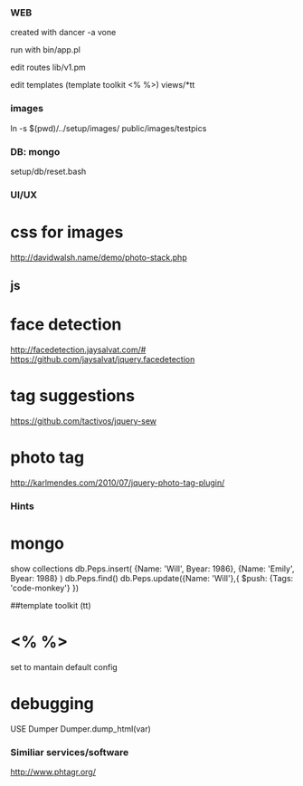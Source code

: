 ### WEB
created with
 dancer -a vone

run with
 bin/app.pl

edit routes
 lib/v1.pm 

edit templates (template toolkit <% %>)
 views/*tt

### images
ln -s $(pwd)/../setup/images/ public/images/testpics

### DB: mongo
setup/db/reset.bash

### UI/UX
# css for images
http://davidwalsh.name/demo/photo-stack.php
## js 
# face detection
http://facedetection.jaysalvat.com/#
https://github.com/jaysalvat/jquery.facedetection
# tag suggestions
https://github.com/tactivos/jquery-sew

# photo tag
http://karlmendes.com/2010/07/jquery-photo-tag-plugin/




### Hints
# mongo
show collections
db.Peps.insert( {Name: 'Will', Byear: 1986}, {Name: 'Emily', Byear: 1988} )
db.Peps.find()
db.Peps.update({Name: 'Will'},{ $push: {Tags: 'code-monkey'} })

##template toolkit (tt)
# <% %>
 set to mantain default config

# debugging
 USE Dumper
 Dumper.dump_html(var)


### Similiar services/software
http://www.phtagr.org/
